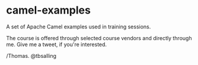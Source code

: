 # camel-examples
A set of Apache Camel examples used in training sessions.

The course is offered through selected course vendors and directly through me. Give me a tweet, if you're interested.

/Thomas.
@tbsalling
